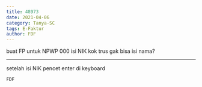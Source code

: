```yaml
---
title: 48973
date: 2021-04-06
category: Tanya-SC
tags: E-Faktur
author: FDF
---
```


buat FP untuk NPWP 000 isi NIK kok trus gak bisa isi nama?

---

setelah isi NIK pencet enter di keyboard

`FDF`
